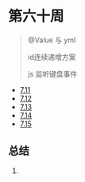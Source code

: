 #  第六十周

> @Value 与 yml
>
> id连续递增方案
>
> js 监听键盘事件

- [7.11](7.11.md)
- [7.12](7.12.md)
- [7.13](7.13.md)
- [7.14](7.14.md)
- [7.15](7.15.md)

## 总结

1. 

